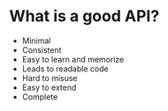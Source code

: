 # What is a good API?

- Minimal
- Consistent
- Easy to learn and memorize
- Leads to readable code
- Hard to misuse
- Easy to extend
- Complete
